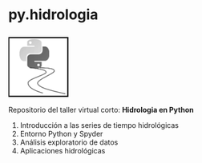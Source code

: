 # py.hidrologia<p>
<img src="https://github.com/hydrocodes/py.hidrologia/blob/main/logoPy1.JPG" width=120>

Repositorio del taller virtual corto: **Hidrologia en Python** <p>
1. Introducción a las series de tiempo hidrológicas
2. Entorno Python y Spyder
3. Análisis exploratorio de datos
4. Aplicaciones hidrológicas


